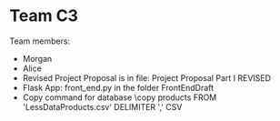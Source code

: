 # Team C3
Team members: 
* Morgan
* Alice 
* Revised Project Proposal is in file: Project Proposal Part I REVISED
* Flask App: front_end.py in the folder FrontEndDraft 
* Copy command for database \copy products FROM 'LessDataProducts.csv' DELIMITER ',' CSV 
